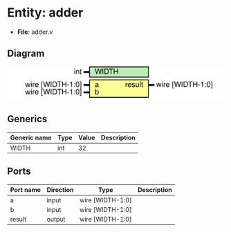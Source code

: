 
# Entity: adder 
- **File**: adder.v

## Diagram
![Diagram](adder.svg "Diagram")
## Generics

| Generic name | Type | Value | Description |
| ------------ | ---- | ----- | ----------- |
| WIDTH        | int  | 32    |             |

## Ports

| Port name | Direction | Type             | Description |
| --------- | --------- | ---------------- | ----------- |
| a         | input     | wire [WIDTH-1:0] |             |
| b         | input     | wire [WIDTH-1:0] |             |
| result    | output    | wire [WIDTH-1:0] |             |
